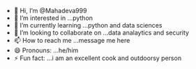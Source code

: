 - 👋 Hi, I’m @Mahadeva999
- 👀 I’m interested in ...python
- 🌱 I’m currently learning ...python and data sciences
- 💞️ I’m looking to collaborate on ...data analaytics and security
- 📫 How to reach me ...message me here
- 😄 Pronouns: ...he/him
- ⚡ Fun fact: ...i am an excellent cook and outdoorsy person

<!---Thank you for reading my Profile
Mahadeva999/Mahadeva999 is a ✨ special ✨ repository because its `README.md` (this file) appears on your GitHub profile.
You can click the Preview link to take a look at your changes.
--->
